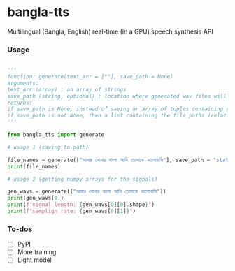 # bangla-tts
Multilingual (Bangla, English) real-time (in a GPU) speech synthesis API

### Usage

```python

'''
function: generate(text_arr = [""], save_path = None)
arguments: 
text_arr (array) : an array of strings
save_path (string, optional) : location where generated wav files will be stored if save_path is not None, if the path is not valid, the wav files will be saved in current directory
returns:
if save_path is None, instead of saving an array of tuples containing geenrated speech signals and the sampling rate will be returned
if save_path is not None, then a list containing the file paths (relative) will be returned
'''

from bangla_tts import generate

# usage 1 (saving to path)

file_names = generate(["আমার সোনার বাংলা আমি তোমাকে ভালোবাসি"], save_path = "static")
print(file_names)

# usage 2 (getting numpy arrays for the signals)

gen_wavs = generate(["আমার সোনার বাংলা আমি তোমাকে ভালোবাসি"])
print(gen_wavs[0])
print(f"signal length: {gen_wavs[0][0].shape}")
print(f"samplign rate: {gen_wavs[0][1]}")

```


### To-dos

- [ ] PyPI
- [ ] More training
- [ ] Light model
